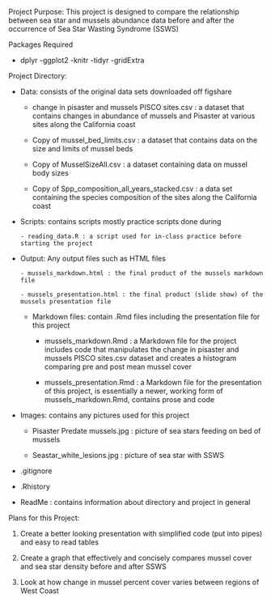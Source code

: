 Project Purpose: This project is designed to compare the relationship between sea star and mussels abundance data before
and after the occurrence of Sea Star Wasting Syndrome (SSWS)

Packages Required

- dplyr
-ggplot2
-knitr
-tidyr
-gridExtra

Project Directory:

  - Data: consists of the original data sets downloaded off figshare
      
      - change in pisaster and mussels PISCO sites.csv : a dataset that contains changes in abundance of mussels and Pisaster
      at various sites along the California coast
      
      - Copy of mussel_bed_limits.csv : a dataset that contains data on the size and limits of mussel beds
      
      - Copy of MusselSizeAll.csv : a dataset containing data on mussel body sizes
      
      - Copy of Spp_composition_all_years_stacked.csv : a data set containing the species composition of the sites along the 
      California coast
      

- Scripts: contains scripts mostly practice scripts done during 
  
      - reading_data.R : a script used for in-class practice before starting the project
    

      
- Output: Any output files such as HTML files 

  
      - mussels_markdown.html : the final product of the mussels markdown file
      
      - mussels_presentation.html : the final product (slide show) of the mussels presentation file
      
      
  
  - Markdown files: contain .Rmd files including the presentation file for this project
  
      - mussels_markdown.Rmd :  a Markdown file for the project includes code that manipulates the change in pisaster
      and mussels PISCO sites.csv dataset and creates a histogram comparing pre and post mean mussel cover
      
      - mussels_presentation.Rmd : a Markdown file for the presentation of this project, is essentially a newer, working form
      of mussels_markdown.Rmd, contains prose and code
      

 -  Images: contains any pictures used for this project

  
      - Pisaster Predate mussels.jpg : picture of sea stars feeding on bed of mussels
      
      - Seastar_white_lesions.jpg : picture of sea star with SSWS
  
  
  - .gitignore
  
  
  - .Rhistory
  
  
  - ReadMe : contains information about directory and project in general
  
  
  
  Plans for this Project:
  
  1) Create a better looking presentation with simplified code (put into pipes) and easy to read tables
  
  2) Create a graph that effectively and concisely compares mussel cover and sea star density before and after SSWS
  
  3) Look at how change in mussel percent cover varies between regions of West Coast